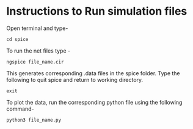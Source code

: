 # Instructions to Run simulation files
Open terminal and type-
```
cd spice
```
To run the net files type -
```
ngspice file_name.cir
```
This generates corresponding .data files in the spice folder.
Type the following to quit spice and return to working directory.
```
exit
```
To plot the data, run the corresponding python file using the following command-
```
python3 file_name.py
```
